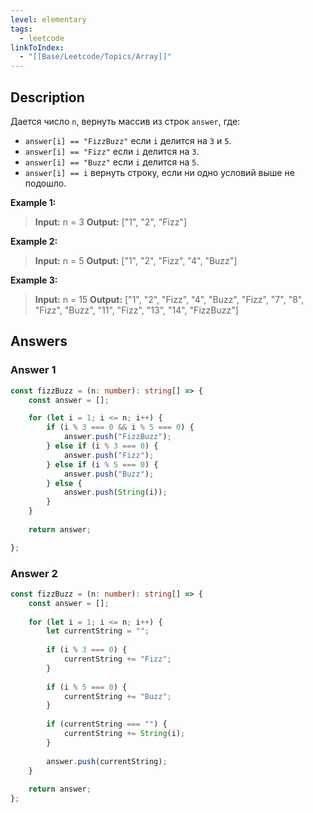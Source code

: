 ```yaml
---
level: elementary
tags:
  - leetcode
linkToIndex:
  - "[[Base/Leetcode/Topics/Array]]"
---
```

## Description

Дается число `n`, вернуть массив из строк `answer`, где:
- `answer[i] == "FizzBuzz"` если `i` делится на `3` и `5`.
- `answer[i] == "Fizz"` если `i` делится на `3`.
- `answer[i] == "Buzz"` если `i` делится на `5`.
- `answer[i] == i` вернуть строку, если ни одно условий выше не подошло.

**Example 1:**
>**Input:** n = 3
>**Output:** ["1", "2", "Fizz"]

**Example 2:**
>**Input:** n = 5
>**Output:** ["1", "2", "Fizz", "4", "Buzz"]

**Example 3:**
>**Input:** n = 15
>**Output:** ["1", "2", "Fizz", "4", "Buzz", "Fizz", "7", "8", "Fizz", "Buzz", "11", "Fizz", "13", "14", "FizzBuzz"]

## Answers

### Answer 1

```typescript
const fizzBuzz = (n: number): string[] => {
	const answer = [];

	for (let i = 1; i <= n; i++) {
		if (i % 3 === 0 && i % 5 === 0) {
			answer.push("FizzBuzz");
		} else if (i % 3 === 0) {
			answer.push("Fizz");
		} else if (i % 5 === 0) {
			answer.push("Buzz");
		} else {
			answer.push(String(i));
		}
	}
	
	return answer;

};
```

### Answer 2

```typescript
const fizzBuzz = (n: number): string[] => {
	const answer = [];
	
	for (let i = 1; i <= n; i++) {
		let currentString = "";
		
		if (i % 3 === 0) {
			currentString += "Fizz";
		}
		
		if (i % 5 === 0) {
			currentString += "Buzz";
		}
		
		if (currentString === "") {
			currentString += String(i);
		}
		
		answer.push(currentString);
	}
	
	return answer;
};
```